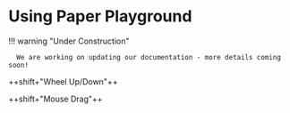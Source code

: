 # Using Paper Playground

!!! warning "Under Construction" 
      
      We are working on updating our documentation - more details coming soon!

<!-- https://facelessuser.github.io/pymdown-extensions/extensions/keys/#key-map-index -->

++shift+"Wheel Up/Down"++

++shift+"Mouse Drag"++



